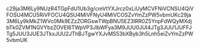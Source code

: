 c29ja3M6Ly9NUzR4TGpFdU1Ub3g/cmVtYXJrcz0xLiUyMCVFNiVCNSU4QiVFOSU4MCU5RiVFOCU4QSU4MiVFNyU4MiVCOSZvYmZzPW5vbmUKc29ja3M6Ly9kMkZ1WVc0Mk9EZzZORGswTWpBNU5EZ3lRR0Z5YnpFdWQyMXdjbTk0ZVM1NGVYbzZOVEl6TWpVP3JlbWFya3M9JUU0JUI4JTg3JUU1JUFFJTg5JUU3JUE3JTkxJUU2JThBJTgwYXJvMS53bXByb3h5Lnh5eiZvYmZzPW5vbmUK
